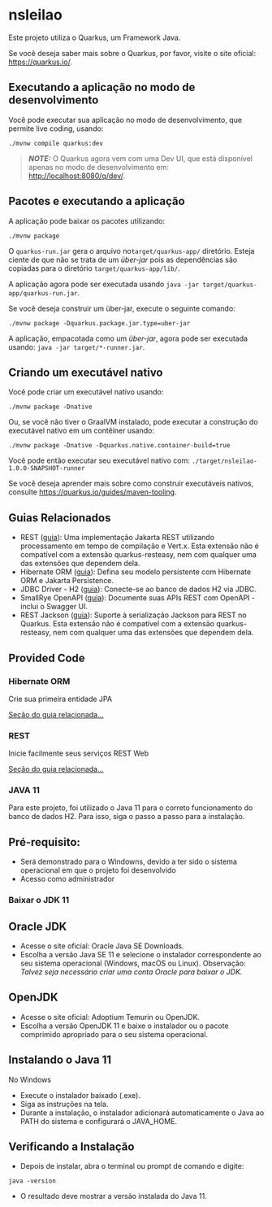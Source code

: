# nsleilao

Este projeto utiliza o Quarkus, um Framework Java.

Se você deseja saber mais sobre o Quarkus, por favor, visite o site oficial: <https://quarkus.io/>.

## Executando a aplicação no modo de desenvolvimento

Você pode executar sua aplicação no modo de desenvolvimento, que permite live coding, usando:

```shell script
./mvnw compile quarkus:dev
```

> **_NOTE:_**  O Quarkus agora vem com uma Dev UI, que está disponível apenas no modo de desenvolvimento em: <http://localhost:8080/q/dev/>.

## Pacotes e executando a aplicação

A aplicação pode baixar os pacotes utilizando:

```shell script
./mvnw package
```

O `quarkus-run.jar` gera o arquivo no`target/quarkus-app/` diretório.
Esteja ciente de que não se trata de um  _über-jar_  pois as dependências são copiadas para o diretório `target/quarkus-app/lib/`.


A aplicação agora pode ser executada usando `java -jar target/quarkus-app/quarkus-run.jar`.

Se você deseja construir um über-jar, execute o seguinte comando:

```shell script
./mvnw package -Dquarkus.package.jar.type=uber-jar
```

A aplicação, empacotada como um _über-jar_, agora pode ser executada usando: `java -jar target/*-runner.jar`.

## Criando um executável nativo

Você pode criar um executável nativo usando:

```shell script
./mvnw package -Dnative
```

Ou, se você não tiver o GraalVM instalado, pode executar a construção do executável nativo em um contêiner usando:

```shell script
./mvnw package -Dnative -Dquarkus.native.container-build=true
```

Você pode então executar seu executável nativo com: `./target/nsleilao-1.0.0-SNAPSHOT-runner`

Se você deseja aprender mais sobre como construir executáveis nativos, consulte <https://quarkus.io/guides/maven-tooling>.

## Guias Relacionados

- REST ([guia](https://quarkus.io/guides/rest)): Uma implementação Jakarta REST utilizando processamento em tempo de compilação e Vert.x. Esta extensão não é compatível com a extensão quarkus-resteasy, nem com qualquer uma das extensões que dependem dela.
- Hibernate ORM ([guia](https://quarkus.io/guides/hibernate-orm)): Defina seu modelo persistente com Hibernate ORM e Jakarta Persistence.
- JDBC Driver - H2 ([guia](https://quarkus.io/guides/datasource)): Conecte-se ao banco de dados H2 via JDBC.
- SmallRye OpenAPI ([guia](https://quarkus.io/guides/openapi-swaggerui)): Documente suas APIs REST com OpenAPI - inclui o Swagger UI.
- REST Jackson ([guia](https://quarkus.io/guides/rest#json-serialisation)): Suporte à serialização Jackson para REST no Quarkus. Esta extensão não é compatível com a extensão quarkus-resteasy, nem com qualquer uma das extensões que dependem dela.

## Provided Code

### Hibernate ORM

Crie sua primeira entidade JPA

[Seção do guia relacionada...](https://quarkus.io/guides/hibernate-orm)



### REST

Inicie facilmente seus serviços REST Web

[Seção do guia relacionada...](https://quarkus.io/guides/getting-started-reactive#reactive-jax-rs-resources)


### JAVA 11

Para este projeto, foi utilizado o Java 11 para o correto funcionamento do banco de dados H2. Para isso, siga o passo a passo para a instalação.

## Pré-requisito:
- Será demonstrado para o Windowns, devido a ter sido o sistema operacional em que o projeto foi desenvolvido
- Acesso como administrador

### Baixar o JDK 11
## Oracle JDK
- Acesse o site oficial: Oracle Java SE Downloads.
- Escolha a versão Java SE 11 e selecione o instalador correspondente ao seu sistema operacional (Windows, macOS ou Linux).
    Observação: _Talvez seja necessário criar uma conta Oracle para baixar o JDK._

## OpenJDK
- Acesse o site oficial: Adoptium Temurin ou OpenJDK.
- Escolha a versão OpenJDK 11 e baixe o instalador ou o pacote comprimido apropriado para o seu sistema operacional.

## Instalando o Java 11
No Windows
- Execute o instalador baixado (.exe).
- Siga as instruções na tela.
- Durante a instalação, o instalador adicionará automaticamente o Java ao PATH do sistema e configurará o JAVA_HOME.

## Verificando a Instalação
- Depois de instalar, abra o terminal ou prompt de comando e digite:
```shell script
java -version
```

- O resultado deve mostrar a versão instalada do Java 11.

  
